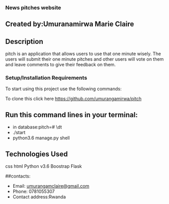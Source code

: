 ### News pitches website
## Created by:Umuranamirwa Marie Claire
## Description
pitch is an application that allows users to use that one minute wisely.
The users will submit their one minute pitches and other users will vote on them and leave comments to give their feedback on them.

### Setup/Installation Requirements
To start using this project use the following commands:

To clone this click here https://github.com/umurangamirwa/pitch

## Run this command lines in your terminal:
* in database:pitch=# \dt
* ./start
* python3.6 manage.py shell

## Technologies Used
css
html
Python v3.6
Boostrap
Flask

##contacts:

* Email: umurangamclaire@gmail.com
* Phone: 0781055307
* Contact address:Rwanda

